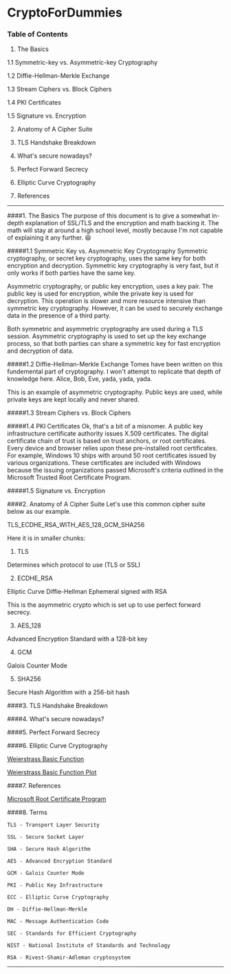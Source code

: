 # CryptoForDummies

### Table of Contents

1. The Basics

  1.1 Symmetric-key vs. Asymmetric-key Cryptography

  1.2 Diffie-Hellman-Merkle Exchange

  1.3 Stream Ciphers vs. Block Ciphers

  1.4 PKI Certificates

  1.5 Signature vs. Encryption

2. Anatomy of A Cipher Suite

3. TLS Handshake Breakdown

4. What's secure nowadays?

5. Perfect Forward Secrecy

6. Elliptic Curve Cryptography

7. References
***

####1. The Basics
The purpose of this document is to give a somewhat in-depth explanation of SSL/TLS and the encryption and math backing it. The math will stay at around a high school level, mostly because I'm not capable of explaining it any further. :laughing:

#####1.1 Symmetric Key vs. Asymmetric Key Cryptography
  Symmetric cryptography, or secret key cryptography, uses the same key for both encryption and decryption. Symmetric key cryptography is very fast, but it only works if both parties have the same key.

  Asymmetric cryptography, or public key encryption, uses a key pair. The public key is used for encryption, while the private key is used for decryption. This operation is slower and more resource intensive than symmetric key cryptography. However, it can be used to securely exchange data in the presence of a third party.

  Both symmetric and asymmetric cryptography are used during a TLS session. Asymmetric cryptography is used to set up the key exchange process, so that both parties can share a symmetric key for fast encryption and decryption of data.

#####1.2 Diffie-Hellman-Merkle Exchange
  Tomes have been written on this fundemental part of cryptography. I won't attempt to replicate that depth of knowledge here. Alice, Bob, Eve, yada, yada, yada.

  This is an example of asymmetric cryptography. Public keys are used, while private keys are kept locally and never shared.

#####1.3 Stream Ciphers vs. Block Ciphers

#####1.4 PKI Certificates
  Ok, that's a bit of a misnomer. A public key infrastructure certificate authority issues X.509 certificates. The digital certificate chain of trust is based on trust anchors, or root certificates. Every device and browser relies upon these pre-installed root certificates. For example, Windows 10 ships with around 50 root certificates issued by various organizations. These certificates are included with Windows because the issuing organizations passed Microsoft's criteria outlined in the Microsoft Trusted Root Certificate Program.

#####1.5 Signature vs. Encryption

####2. Anatomy of A Cipher Suite
Let's use this common cipher suite below as our example.

TLS_ECDHE_RSA_WITH_AES_128_GCM_SHA256

Here it is in smaller chunks:

1) TLS

  Determines which protocol to use (TLS or SSL)

2) ECDHE_RSA

  Elliptic Curve Diffie-Hellman Ephemeral signed with RSA

  This is the asymmetric crypto which is set up to use perfect forward secrecy.

3) AES_128

  Advanced Encryption Standard with a 128-bit key

4) GCM

  Galois Counter Mode

5) SHA256

  Secure Hash Algorithm with a 256-bit hash

####3. TLS Handshake Breakdown

####4. What's secure nowadays?

####5. Perfect Forward Secrecy

####6. Elliptic Curve Cryptography

[Weierstrass Basic Function](https://tylerapplebaum.github.io/cryptofordummies/weierstrass_basic_function.png)

[Weierstrass Basic Function Plot](https://tylerapplebaum.github.io/cryptofordummies/weierstrass_basic_function_plot.png)

####7. References

[Microsoft Root Certificate Program](https://technet.microsoft.com/en-us/library/cc751157.aspx)

####8. Terms

```TLS - Transport Layer Security```

```SSL - Secure Socket Layer```

```SHA - Secure Hash Algorithm```

```AES - Advanced Encryption Standard```

```GCM - Galois Counter Mode```

```PKI - Public Key Infrastructure```

```ECC - Elliptic Curve Cryptography```

```DH - Diffie-Hellman-Merkle```

```MAC - Message Authentication Code```

```SEC - Standards for Efficient Cryptography```

```NIST - National Institute of Standards and Technology```

```RSA - Rivest-Shamir-Adleman cryptosystem```

***
